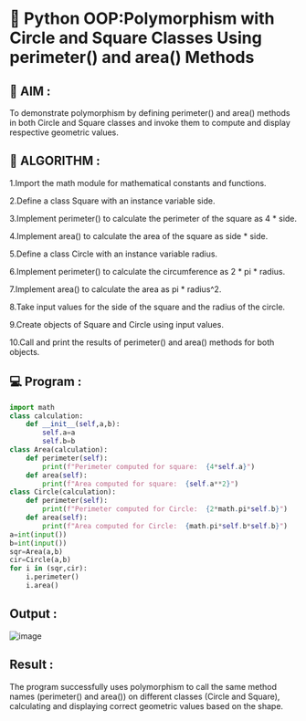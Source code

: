 # 🐍 Python OOP:Polymorphism with Circle and Square Classes Using perimeter() and area() Methods 

## 🎯 AIM :
To demonstrate polymorphism by defining perimeter() and area() methods in both Circle and Square classes and invoke them to compute and display respective geometric values.

## 🧠 ALGORITHM :
1.Import the math module for mathematical constants and functions.

2.Define a class Square with an instance variable side.

3.Implement perimeter() to calculate the perimeter of the square as 4 * side.

4.Implement area() to calculate the area of the square as side * side.

5.Define a class Circle with an instance variable radius.

6.Implement perimeter() to calculate the circumference as 2 * pi * radius.

7.Implement area() to calculate the area as pi * radius^2.

8.Take input values for the side of the square and the radius of the circle.

9.Create objects of Square and Circle using input values.

10.Call and print the results of perimeter() and area() methods for both objects.





## 💻 Program :
```.py
import math
class calculation:
    def __init__(self,a,b):
        self.a=a
        self.b=b
class Area(calculation):
    def perimeter(self):
        print(f"Perimeter computed for square:  {4*self.a}")
    def area(self):
        print(f"Area computed for square:  {self.a**2}")
class Circle(calculation):
    def perimeter(self):
        print(f"Perimeter computed for Circle:  {2*math.pi*self.b}")
    def area(self):
        print(f"Area computed for Circle:  {math.pi*self.b*self.b}")
a=int(input())
b=int(input())
sqr=Area(a,b)
cir=Circle(a,b)
for i in (sqr,cir):
    i.perimeter()
    i.area()
```

## Output :

![image](https://github.com/user-attachments/assets/ec84f2fd-7d2a-49d6-b587-b0f2a4569fa3)


## Result :
The program successfully uses polymorphism to call the same method names (perimeter() and area()) on different classes (Circle and Square), calculating and displaying correct geometric values based on the shape.

